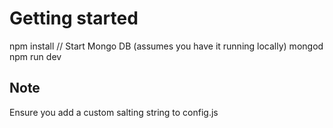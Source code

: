 # Getting started
npm install
// Start Mongo DB (assumes you have it running locally)
mongod
npm run dev

## Note
Ensure you add a custom salting string to config.js
